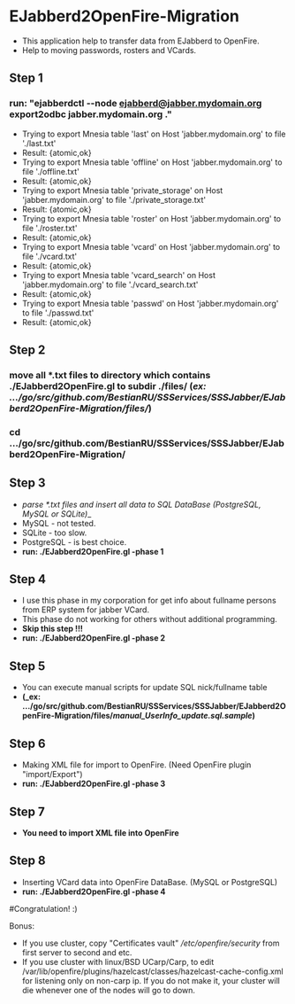 #  EJabberd2OpenFire-Migration
* This application help to transfer data from EJabberd to OpenFire.
* Help to moving passwords, rosters and VCards.

## Step 1
### run: "ejabberdctl --node ejabberd@jabber.mydomain.org export2odbc jabber.mydomain.org ."

* Trying to export Mnesia table 'last' on Host 'jabber.mydomain.org' to file './last.txt'
*   Result: {atomic,ok}
* Trying to export Mnesia table 'offline' on Host 'jabber.mydomain.org' to file './offline.txt'
*   Result: {atomic,ok}
* Trying to export Mnesia table 'private_storage' on Host 'jabber.mydomain.org' to file './private_storage.txt'
*   Result: {atomic,ok}
* Trying to export Mnesia table 'roster' on Host 'jabber.mydomain.org' to file './roster.txt'
*   Result: {atomic,ok}
* Trying to export Mnesia table 'vcard' on Host 'jabber.mydomain.org' to file './vcard.txt'
*   Result: {atomic,ok}
* Trying to export Mnesia table 'vcard_search' on Host 'jabber.mydomain.org' to file './vcard_search.txt'
*   Result: {atomic,ok}
* Trying to export Mnesia table 'passwd' on Host 'jabber.mydomain.org' to file './passwd.txt'
*   Result: {atomic,ok}

## Step 2
### move all *.txt files to directory which contains ./EJabberd2OpenFire.gl to subdir ./files/ (_ex: .../go/src/github.com/BestianRU/SSServices/SSSJabber/EJabberd2OpenFire-Migration/files/_)
### cd .../go/src/github.com/BestianRU/SSServices/SSSJabber/EJabberd2OpenFire-Migration/

## Step 3
* _parse *.txt files and insert all data to SQL DataBase (PostgreSQL, MySQL or SQLite)__
* MySQL - not tested.
* SQLite - too slow.
* PostgreSQL - is best choice.
* **run: ./EJabberd2OpenFire.gl -phase 1**

## Step 4
* I use this phase in my corporation for get info about fullname persons from ERP system for jabber VCard.
* This phase do not working for others without additional programming.
* **Skip this step !!!**
* **run: ./EJabberd2OpenFire.gl -phase 2**

## Step 5
* You can execute manual scripts for update SQL nick/fullname table
* **(_ex: .../go/src/github.com/BestianRU/SSServices/SSSJabber/EJabberd2OpenFire-Migration/files/_manual_UserInfo_update.sql.sample_)**

## Step 6
* Making XML file for import to OpenFire. (Need OpenFire plugin "import/Export")
* **run: ./EJabberd2OpenFire.gl -phase 3**

## Step 7
* **You need to import XML file into OpenFire**

## Step 8
* Inserting VCard data into OpenFire DataBase. (MySQL or PostgreSQL)
* **run: ./EJabberd2OpenFire.gl -phase 4**

#Congratulation! :)

Bonus:
* If you use cluster, copy "Certificates vault" _/etc/openfire/security_ from first server to second and etc.
* If you use cluster with linux/BSD UCarp/Carp, to edit /var/lib/openfire/plugins/hazelcast/classes/hazelcast-cache-config.xml for listening only on non-carp ip. If you do not make it, your cluster will die whenever one of the nodes will go to down.

